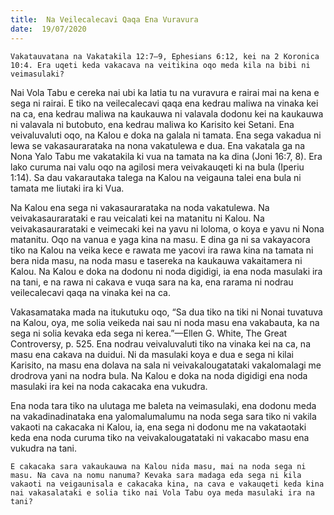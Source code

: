 ```yaml
---
title:  Na Veilecalecavi Qaqa Ena Vuravura
date:  19/07/2020
---
```


`Vakatauvatana na Vakatakila 12:7–9, Ephesians 6:12, kei na 2 Koronica 10:4. Era uqeti keda vakacava na veitikina oqo meda kila na bibi ni veimasulaki?`

Nai Vola Tabu e cereka nai ubi ka latia tu na vuravura e rairai mai na kena e sega ni rairai. E tiko na veilecalecavi qaqa ena kedrau maliwa na vinaka kei na ca, ena kedrau maliwa na kaukauwa ni valavala dodonu kei na kaukauwa ni valavala ni butobuto, ena kedrau maliwa ko Karisito kei Setani. Ena veivaluvaluti oqo, na Kalou e doka na galala ni tamata. Ena sega vakadua ni lewa se vakasaurarataka na nona vakatulewa e dua. Ena vakatala ga na Nona Yalo Tabu me vakatakila ki vua na tamata na ka dina (Joni 16:7, 8). Era lako curuma nai valu oqo na agilosi mera veivakauqeti ki na bula (Iperiu 1:14). Sa dau vakarautaka talega na Kalou na veigauna talei ena bula ni tamata me liutaki ira ki Vua.

Na Kalou ena sega ni vakasaurarataka na noda vakatulewa. Na veivakasaurarataki e rau veicalati kei na matanitu ni Kalou. Na veivakasaurarataki e veimecaki kei na yavu ni loloma, o koya e yavu ni Nona matanitu. Oqo na vanua e yaga kina na masu. E dina ga ni sa vakayacora tiko na Kalou na veika kece e rawata me yacovi ira rawa kina na tamata ni bera nida masu, na noda masu e tasereka na kaukauwa vakaitamera ni Kalou. Na Kalou e doka na dodonu ni noda digidigi, ia ena noda masulaki ira na tani, e na rawa ni cakava e vuqa sara na ka, ena rarama ni nodrau veilecalecavi qaqa na vinaka kei na ca.

Vakasamataka mada na itukutuku oqo, “Sa dua tiko na tiki ni Nonai tuvatuva na Kalou, oya, me solia veikeda nai sau ni noda masu ena vakabauta, ka na sega ni solia kevaka eda sega ni kerea.”—Ellen G. White, The Great Controversy, p. 525. Ena nodrau veivaluvaluti tiko na vinaka kei na ca, na masu ena cakava na duidui. Ni da masulaki koya e dua e sega ni kilai Karisito, na masu ena dolava na sala ni veivakalougatataki vakalomalagi me drodrova yani na nodra bula. Na Kalou e doka na noda digidigi ena noda masulaki ira kei na noda cakacaka ena vukudra.

Ena noda tara tiko na ulutaga me baleta na veimasulaki, ena dodonu meda na vakadinadinataka ena yalomalumalumu na noda sega sara tiko ni vakila vakaoti na cakacaka ni Kalou, ia, ena sega ni dodonu me na vakataotaki keda ena noda curuma tiko na veivakalougatataki ni vakacabo masu ena vukudra na tani.

`E cakacaka sara vakaukauwa na Kalou nida masu, mai na noda sega ni masu. Na cava na nomu nanuma? Kevaka sara madaga eda sega ni kila vakaoti na veigaunisala e cakacaka kina, na cava e vakauqeti keda kina nai vakasalataki e solia tiko nai Vola Tabu oya meda masulaki ira na tani?`